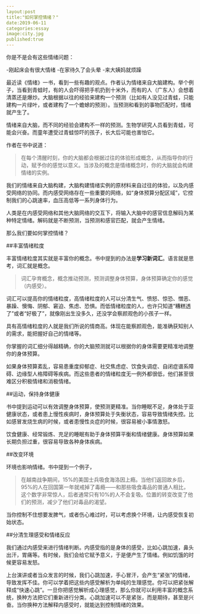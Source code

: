 ```yaml
---
layout:post
title:"如何掌控情绪？"
date:2019-06-11
categories:essay
image:city.jpg
published:true
---
```


你是不是会有这些情绪问题：

-刚起床会有很大情绪
-在家待久了会头晕
-来大姨妈就烦躁

最近读《情绪》一书，看到一些有趣的观点。作者认为情绪来自大脑建构。举个例子，当看到青蛙时，有的人会吓得把手机扔到十米外，而有的人（广东人）会想着清蒸还是爆炒。大脑根据以往的经验来建构一个预测（比如有人没见过青蛙，只能建构一片绿叶，或者建构了一个蟾蜍的预测）。当预测和看到的事物匹配时，情绪就产生了。

情绪来自大脑，而不同的经验会建构不一样的预测。生物学研究人员看到青蛙，可能会兴奋。而童年遭受过青蛙惊吓的孩子，长大后可能也害怕它。

作者在书中说道：

>在每个清醒时刻，你的大脑都会根据过往的体验形成概念，从而指导你的行动，赋予你的感觉以意义。当涉及的概念是情绪概念时，你的大脑就会构建情绪的实例。

我们的情绪来自大脑构建，大脑构建情绪实例的原材料来自过往的体验，以及内感受网络的协同。而内感受网络存在一些重要的网络，如“身体预算分配区域”，它控制我们的心跳速率，血压高低等一系列身体行为。

人类是在内感受网络和其他大脑网络的交互下，将输入大脑中的感官信息解码为某种特定情绪。解码就是不断预测，当预测和感官匹配，就会产生情绪。

那么我们要如何掌控情绪？

##丰富情绪粒度

丰富情绪粒度其实就是丰富你的概念。书中提到的办法是**学习新词汇**。语言就是思考，词汇就是概念。

>词汇孕育概念，概念推动预测，预测调整身体预算，身体预算确定你的感觉（内感受）。

词汇可以提高你的情绪粒度，高情绪粒度的人可以分清生气、愤怒、惊恐、憎恶、暴躁、懊悔、阴郁、窘迫、焦虑、恐惧。而低情绪粒度的人，也许只知道“糟糕透了”或者“好极了”，就像刚出生没多久，还没学会察颜观色的小孩子一样。

具有高情绪粒度的人就是我们所说的情商高。体现在能察颜观色，能准确获知别人的需求，能把握好自己的情绪等。

你掌握的词汇细分得越精确，你的大脑预测就可以根据你的身体需要更精准地调整你的身体预算。

如果身体预算紊乱，容易患重度抑郁症、社交焦虑症、饮食失调症、自闭症谱系障碍、边缘型人格障碍等疾病。而这些患者的情绪粒度无一例外都很低，他们甚至很难区分积极情绪和消极情绪。

##运动，保持身体健康

书中提到运动可以有效调整身体预算，使预测更精准。当你睡眠不足，身体处于亚健康状态，或者患上慢性疾病时，身体预算处于失衡状态，容易导致情绪失控。比如感冒发烧生病的时候，或者患慢性炎症的时候，很容易被小事情激怒。

饮食健康、经常锻炼、充足的睡眠有助于身体预算平衡和情绪健康。身体预算如果长期负担过重，很容易导致各种身体疾病。


##改变环境

环境也影响情绪。书中提到一个例子，

>在越南战争期间，15%的美国士兵吸食海洛因上瘾。当他们返回故乡后，95%的人在回国第一年就戒掉了毒瘾——和那些吸食毒品的普通人相比，这个数字非常惊人，后者通常只有10%的人不会复吸。位置的转变改变了他们的预测，减少了他们对毒品的渴望。

当你控制不住想要发脾气，或者伤心难过时，可以考虑换个环境，让内感受恢复初始状态。

##分清生理感受和情绪反应

我们通过内感受来进行情绪判断。内感受指的是身体的感受，比如心跳加速，鼻头出汗，胃痛等。有时候，我们会给它赋予意义，于是便产生了情绪。例如饥饿的时候更容易发怒。

上台演讲或者当众发言的时候，我们心跳加速，手心冒汗，会产生“紧张”的情绪，导致发挥不佳。你可以学着把这些内感受解析为单纯的生理感觉。你可以把紧张解释成“快速心跳”。一旦你把感觉解析成心理感觉，那么你就可以利用丰富的概念系统，换种方法把它们重新进行分类。心跳加速可以不是紧张，而是期待，甚至是兴奋。当你换种方法解释内感受时，就能达到控制情绪的效果。